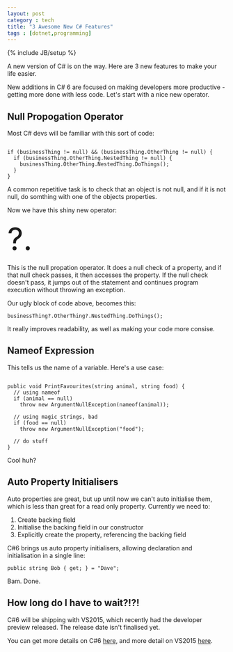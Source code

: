 ```yaml
---
layout: post
category : tech
title: "3 Awesome New C# Features"
tags : [dotnet,programming]
---
```

{% include JB/setup %}

A new version of C# is on the way. Here are 3 new features to make your life easier.

<!--more-->

New additions in C# 6 are focused on making developers more productive - getting more done with less code. Let's start with a nice new operator.

## Null Propogation Operator

Most C# devs will be familiar with this sort of code:

<pre class="line-numbers"><code class="language-csharp">
if (businessThing != null) && (businessThing.OtherThing != null) {
  if (businessThing.OtherThing.NestedThing != null) {
    businessThing.OtherThing.NestedThing.DoThings();
  }
}
</code></pre>

A common repetitive task is to check that an object is not null, and if it is not null, do somthing with one of the objects properties.

Now we have this shiny new operator:

<div style="font-size:72px">?.</div>

This is the null propation operator. It does a null check of a property, and if that null check passes, it then accesses the property. If the null check doesn't pass, it jumps out of the statement and continues program execution without throwing an exception.

Our ugly block of code above, becomes this:

<pre class="line-numbers"><code class="language-csharp">businessThing?.OtherThing?.NestedThing.DoThings();</code></pre>

It really improves readability, as well as making your code more consise.

## Nameof Expression

This tells us the name of a variable. Here's a use case:

<pre class="line-numbers"><code class="language-csharp">
public void PrintFavourites(string animal, string food) {
  // using nameof
  if (animal == null)
    throw new ArgumentNullException(nameof(animal));

  // using magic strings, bad
  if (food == null)
    throw new ArgumentNullException("food");

  // do stuff
}  
</code></pre>

Cool huh?

## Auto Property Initialisers

Auto properties are great, but up until now we can't auto initialise them, which is less than great for a read only property. Currently we need to:

1. Create backing field
2. Initialise the backing field in our constructor
3. Explicitly create the property, referencing the backing field

C#6 brings us auto property initialisers, allowing declaration and initialisation in a single line:

<pre class="line-numbers"><code class="language-csharp">public string Bob { get; } = "Dave";</code></pre>

Bam. Done.

## How long do I have to wait?!?!

C#6 will be shipping with VS2015, which recently had the developer preview released. The release date isn't finalised yet.

You can get more details on C#6 [here](http://msdn.microsoft.com/en-us/magazine/dn802602.aspx), and more detail on VS2015 [here](http://www.visualstudio.com/en-us/news/vs2015-preview-vs.aspx).
